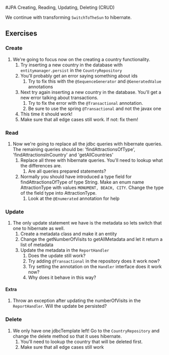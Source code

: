 #JPA Creating, Reading, Updating, Deleting (CRUD)

We continue with transforming `SwitchToTheSun` to hibernate.

## Exercises
### Create
1. We're going to focus now on the creating a country functionality.
    1. Try inserting a new country in the database with `entitymanager.persist` in the `CountryRepository`
    1. You'll probably get an error saying something about ids
        1. Try to fix this with the `@SequenceGenerator` and `@GeneratedValue` annotations
    1. Next try again inserting a new country in the database. You'll get a new error talking about transactions.
        1. Try to fix the error with the `@Transactional` annotation.
        1. Be sure to use the spring `@Transactional` and not the javax one
    1. This time it should work!
    1. Make sure that all edge cases still work. If not: fix them!

### Read    
1. Now we're going to replace all the jdbc queries with hibernate queries. The remaining queries should be: 'findAttractionsOfType', 'findAttractionsInCountry' and 'getAllCountries'
    1. Replace all three with hibernate queries. You'll need to lookup what the differences are.
        1. Are all queries prepared statements?
    1. Normally you should have introduced a type field for findAttractionsOfType of type String. 
    Make an enum name AttractionType with values `MONUMENT, BEACH, CITY`. Change the type of the field type into AttractionType.
        1. Look at the `@Enumerated` annotation for help 

### Update
1. The only update statement we have is the metadata so lets switch that one to hibernate as well.    
    1. Create a metadata class and make it an entity
    1. Change the getNumberOfVisits to getAllMetadata and let it return a list of metadata
    1. Update the metadata in the `ReportHandler`
        1. Does the update still work?
        1. Try adding `@Transactional` in the repository does it work now?
        1. Try setting the annotation on the `Handler` interface does it work now?
        1. Why does it behave in this way?
        
#### Extra
1. Throw an exception after updating the numberOfVisits in the `ReportHandler`. Will the update be persisted? 

### Delete
1. We only have one jdbcTemplate left! Go to the `CountryRepository` and change the delete method so that it uses hibernate.
    1. You'll need to lookup the country that will be deleted first.
    1. Make sure that all edge cases still work